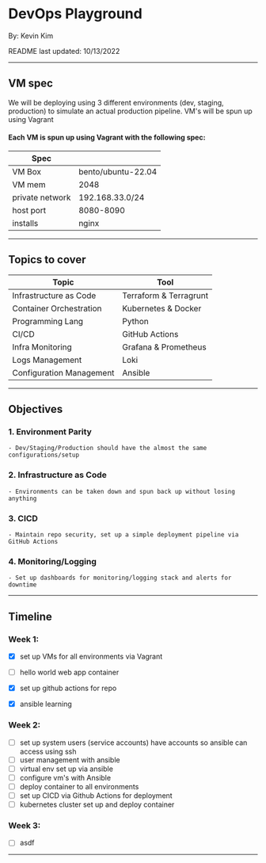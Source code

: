 # DevOps Playground

By: Kevin Kim

README last updated: 10/13/2022

---

## VM spec
We will be deploying using 3 different environments (dev, staging, production) to simulate an actual production pipeline. VM's will be spun up using Vagrant

#### Each VM is spun up using Vagrant with the following spec:

| Spec | |
| --- | --- |
| VM Box | bento/ubuntu-22.04 |
| VM mem | 2048 |
| private network | 192.168.33.0/24 |
| host port | 8080-8090 |
| installs | nginx |


---

## Topics to cover

| Topic | Tool |
| --- | --- |
| Infrastructure as Code | Terraform & Terragrunt |
| Container Orchestration | Kubernetes & Docker |
| Programming Lang | Python | 
| CI/CD | GitHub Actions |
| Infra Monitoring | Grafana & Prometheus |
| Logs Management | Loki |
| Configuration Management | Ansible |

---

## Objectives
### 1. Environment Parity
    - Dev/Staging/Production should have the almost the same configurations/setup
### 2. Infrastructure as Code
    - Environments can be taken down and spun back up without losing anything
### 3. CICD
    - Maintain repo security, set up a simple deployment pipeline via GitHub Actions
### 4. Monitoring/Logging
    - Set up dashboards for monitoring/logging stack and alerts for downtime

---

## Timeline

### Week 1:
- [x] set up VMs for all environments via Vagrant
- [ ] hello world web app container
- [x] set up github actions for repo
- [x] ansible learning


### Week 2:
- [ ] set up system users (service accounts) have accounts so ansible can access using ssh
- [ ] user management with ansible
- [ ] virtual env set up via ansible
- [ ] configure vm's with Ansible
- [ ] deploy container to all environments
- [ ] set up CICD via Github Actions for deployment
- [ ] kubernetes cluster set up and deploy container

### Week 3:
- [ ] asdf

---
